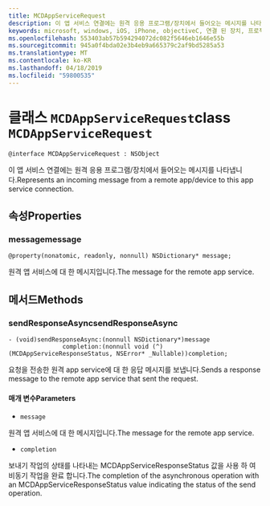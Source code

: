 ```yaml
---
title: MCDAppServiceRequest
description: 이 앱 서비스 연결에는 원격 응용 프로그램/장치에서 들어오는 메시지를 나타냅니다.
keywords: microsoft, windows, iOS, iPhone, objectiveC, 연결 된 장치, 프로젝트 로마
ms.openlocfilehash: 553403ab57b594294072dc082f5646eb1646e55b
ms.sourcegitcommit: 945a0f4bda02e3b4eb9a665379c2af9bd5285a53
ms.translationtype: MT
ms.contentlocale: ko-KR
ms.lasthandoff: 04/18/2019
ms.locfileid: "59800535"
---
```

# <a name="class-mcdappservicerequest"></a><span data-ttu-id="81d4d-104">클래스 `MCDAppServiceRequest`</span><span class="sxs-lookup"><span data-stu-id="81d4d-104">class `MCDAppServiceRequest`</span></span>

```
@interface MCDAppServiceRequest : NSObject
```
<span data-ttu-id="81d4d-105">이 앱 서비스 연결에는 원격 응용 프로그램/장치에서 들어오는 메시지를 나타냅니다.</span><span class="sxs-lookup"><span data-stu-id="81d4d-105">Represents an incoming message from a remote app/device to this app service connection.</span></span>

## <a name="properties"></a><span data-ttu-id="81d4d-106">속성</span><span class="sxs-lookup"><span data-stu-id="81d4d-106">Properties</span></span>

### <a name="message"></a><span data-ttu-id="81d4d-107">message</span><span class="sxs-lookup"><span data-stu-id="81d4d-107">message</span></span> 
`@property(nonatomic, readonly, nonnull) NSDictionary* message;`

<span data-ttu-id="81d4d-108">원격 앱 서비스에 대 한 메시지입니다.</span><span class="sxs-lookup"><span data-stu-id="81d4d-108">The message for the remote app service.</span></span>

## <a name="methods"></a><span data-ttu-id="81d4d-109">메서드</span><span class="sxs-lookup"><span data-stu-id="81d4d-109">Methods</span></span>

### <a name="sendresponseasync"></a><span data-ttu-id="81d4d-110">sendResponseAsync</span><span class="sxs-lookup"><span data-stu-id="81d4d-110">sendResponseAsync</span></span> 
```
- (void)sendResponseAsync:(nonnull NSDictionary*)message
               completion:(nonnull void (^)(MCDAppServiceResponseStatus, NSError* _Nullable))completion;
```

<span data-ttu-id="81d4d-111">요청을 전송한 원격 app service에 대 한 응답 메시지를 보냅니다.</span><span class="sxs-lookup"><span data-stu-id="81d4d-111">Sends a response message to the remote app service that sent the request.</span></span>

#### <a name="parameters"></a><span data-ttu-id="81d4d-112">매개 변수</span><span class="sxs-lookup"><span data-stu-id="81d4d-112">Parameters</span></span>
* `message` 

<span data-ttu-id="81d4d-113">원격 앱 서비스에 대 한 메시지입니다.</span><span class="sxs-lookup"><span data-stu-id="81d4d-113">The message for the remote app service.</span></span>

* `completion`     

<span data-ttu-id="81d4d-114">보내기 작업의 상태를 나타내는 MCDAppServiceResponseStatus 값을 사용 하 여 비동기 작업을 완료 합니다.</span><span class="sxs-lookup"><span data-stu-id="81d4d-114">The completion of the asynchronous operation with an MCDAppServiceResponseStatus value indicating the status of the send operation.</span></span>